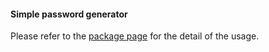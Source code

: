 #### Simple password generator

Please refer to the [package page](https://github.com/bobby569/passwd-generator/packages/289939) for
the detail of the usage.
